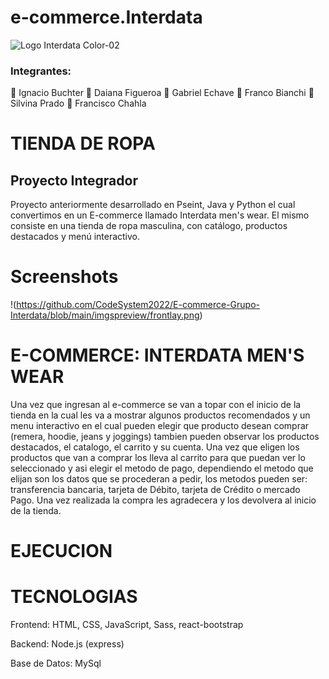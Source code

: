 # e-commerce.Interdata
![Logo Interdata Color-02](https://user-images.githubusercontent.com/112593194/236959451-08cbc3fb-cc4a-4650-aeaa-2996dbb91046.jpg)
### Integrantes:
:small_blue_diamond: Ignacio Buchter
:small_blue_diamond: Daiana Figueroa
:small_blue_diamond: Gabriel Echave 
:small_blue_diamond: Franco Bianchi 
:small_blue_diamond: Silvina Prado
:small_blue_diamond: Francisco Chahla 

# TIENDA DE ROPA 
## Proyecto Integrador
Proyecto anteriormente desarrollado en Pseint, Java y Python el cual convertimos en un E-commerce llamado Interdata men's wear. El mismo consiste en una tienda de ropa masculina, con catálogo, productos destacados y menú interactivo.
# Screenshots
!(https://github.com/CodeSystem2022/E-commerce-Grupo-Interdata/blob/main/imgspreview/frontlay.png)
# E-COMMERCE: INTERDATA MEN'S WEAR
Una vez que ingresan al e-commerce se van a topar con el inicio de la tienda en la cual les va a mostrar algunos productos recomendados y un menu interactivo en el cual pueden elegir que producto desean comprar (remera, hoodie, jeans y joggings) tambien pueden observar los productos destacados, el catalogo, el carrito y su cuenta.
Una vez que eligen los productos que van a comprar los lleva al carrito para que puedan ver lo seleccionado y asi elegir el metodo de pago, dependiendo el metodo que elijan son los datos que se procederan a pedir, los metodos pueden ser: transferencia bancaria, tarjeta de Débito, tarjeta de Crédito o mercado Pago.
Una vez realizada la compra les agradecera y los devolvera al inicio de la tienda.

# EJECUCION

# TECNOLOGIAS
Frontend: HTML, CSS, JavaScript, Sass, react-bootstrap

Backend: Node.js (express)

Base de Datos: MySql
